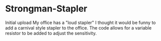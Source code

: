 # Strongman-Stapler
Initial upload
My office has a "loud stapler" I thought it would be funny to add a carnival style stapler to the office. The code allows for a variable resistor to be added to adjust the sensitivity. 
